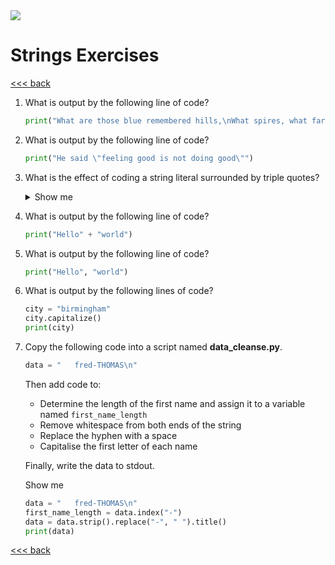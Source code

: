 <img src="https://github.com/stayahead-training/shared/blob/master/stayahead.png" />

# Strings Exercises

[<<< back](../README.md)

1. What is output by the following line of code?

    ```python
    print("What are those blue remembered hills,\nWhat spires, what farms are those?")
    ```

2. What is output by the following line of code?

    ```python
    print("He said \"feeling good is not doing good\"")
    ```

3. What is the effect of coding a string literal surrounded by triple quotes?<details>
    <summary>Show me</summary>

    *The string can span many lines and newline characters will be inserted automatically.*
</details>

4. What is output by the following line of code?

    ```python
    print("Hello" + "world")
    ```

5. What is output by the following line of code?

    ```python
    print("Hello", "world")
    ```

6. What is output by the following lines of code?

    ```python
    city = "birmingham"
    city.capitalize()
    print(city)
    ```

7. Copy the following code into a script named <b>data_cleanse.py</b>.

    ```python
    data = "   fred-THOMAS\n"
    ```

    Then add code to:
    - Determine the length of the first name and assign it to a variable named `first_name_length`
    - Remove whitespace from both ends of the string 
    - Replace the hyphen with a space
    - Capitalise the first letter of each name

    Finally, write the data to stdout.</details>
    <summary>Show me</summary>

    ```python
    data = "   fred-THOMAS\n"
    first_name_length = data.index("-")
    data = data.strip().replace("-", " ").title()
    print(data)
    ```
</details>


[<<< back](../README.md)